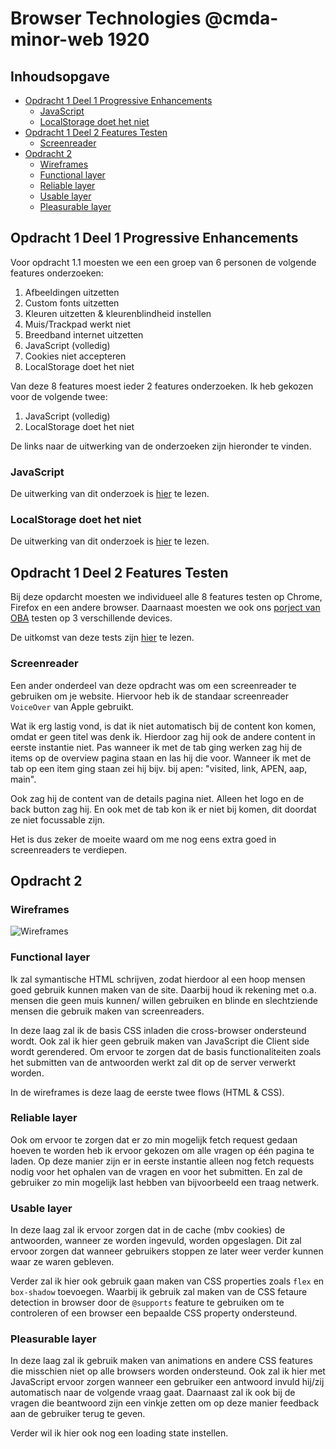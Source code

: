 # Browser Technologies @cmda-minor-web 1920

## Inhoudsopgave

* [Opdracht 1 Deel 1 Progressive Enhancements](#Opdracht-1-Deel-1-Progressive-Enhancements)
  * [JavaScript](#JavaScript)
  * [LocalStorage doet het niet](#LocalStorage-doet-het-niet)
* [Opdracht 1 Deel 2 Features Testen](#Opdracht-1-Deel-2-Features-Testen)
  * [Screenreader](#Screenreader)
* [Opdracht 2](#Opdracht-2)
  * [Wireframes](#Wireframes)
  * [Functional layer](#Functional-layer)
  * [Reliable layer](#Reliable-layer)
  * [Usable layer](#Usable-layer)
  * [Pleasurable layer](#Pleasurable-layer)
  
## Opdracht 1 Deel 1 Progressive Enhancements

Voor opdracht 1.1 moesten we een een groep van 6 personen de volgende features onderzoeken:

1. Afbeeldingen uitzetten
2. Custom fonts uitzetten
3. Kleuren uitzetten & kleurenblindheid instellen
4. Muis/Trackpad werkt niet
5. Breedband internet uitzetten
6. JavaScript (volledig)
7. Cookies niet accepteren
8. LocalStorage doet het niet

Van deze 8 features moest ieder 2 features onderzoeken. Ik heb gekozen voor de volgende twee:

1. JavaScript (volledig)
2. LocalStorage doet het niet

De links naar de uitwerking van de onderzoeken zijn hieronder te vinden.

### JavaScript

De uitwerking van dit onderzoek is [hier](https://github.com/MarjoleinAardewijn/browser-technologies-1920/blob/master/opdrachten/opdracht-1/deel-1/onderzoek-javascript-uitschakelen.md "Onderzoek: JavaScript (volledig)") te lezen.

### LocalStorage doet het niet

De uitwerking van dit onderzoek is [hier](https://github.com/MarjoleinAardewijn/browser-technologies-1920/blob/master/opdrachten/opdracht-1/deel-1/onderzoek-localstorage-doet-het-niet.md "Onderzoek: LocalStorage doet het niet") te lezen.

## Opdracht 1 Deel 2 Features Testen

Bij deze opdarcht moesten we individueel alle 8 features testen op Chrome, Firefox en een andere browser. Daarnaast moesten we ook ons [porject van OBA](https://marjoleinaardewijn.github.io/project-1-1920/ "Project OBA") testen op 3 verschillende devices.

De uitkomst van deze tests zijn [hier](https://github.com/MarjoleinAardewijn/browser-technologies-1920/blob/master/opdrachten/opdracht-1/deel-2/tests.md "Uitkomst tests features") te lezen.

### Screenreader

Een ander onderdeel van deze opdracht was om een screenreader te gebruiken om je website. Hiervoor heb ik de standaar screenreader `VoiceOver` van Apple gebruikt. 

Wat ik erg lastig vond, is dat ik niet automatisch bij de content kon komen, omdat er geen titel was denk ik. Hierdoor zag hij ook de andere content in eerste instantie niet. Pas wanneer ik met de tab ging werken zag hij de items op de overview pagina staan en las hij die voor. Wanneer ik met de tab op een item ging staan zei hij bijv. bij apen: "visited, link, APEN, aap, main".

Ook zag hij de content van de details pagina niet. Alleen het logo en de back button zag hij. En ook met de tab kon ik er niet bij komen, dit doordat ze niet focussable zijn.

Het is dus zeker de moeite waard om me nog eens extra goed in screenreaders te verdiepen.

## Opdracht 2

### Wireframes

![Wireframes](https://user-images.githubusercontent.com/23479038/76976061-b3dbda80-6933-11ea-8a82-177809051bac.jpg "Wireframes")

### Functional layer

Ik zal symantische HTML schrijven, zodat hierdoor al een hoop mensen goed gebruik kunnen maken van de site. Daarbij houd ik rekening met o.a. mensen die geen muis kunnen/ willen gebruiken en blinde en slechtziende mensen die gebruik maken van screenreaders.

In deze laag zal ik de basis CSS inladen die cross-browser ondersteund wordt. Ook zal ik hier geen gebruik maken van JavaScript die Client side wordt gerendered. Om ervoor te zorgen dat de basis functionaliteiten zoals het submitten van de antwoorden werkt zal dit op de server verwerkt worden.

In de wireframes is deze laag de eerste twee flows (HTML & CSS).

### Reliable layer

Ook om ervoor te zorgen dat er zo min mogelijk fetch request gedaan hoeven te worden heb ik ervoor gekozen om alle vragen op één pagina te laden. Op deze manier zijn er in eerste instantie alleen nog fetch requests nodig voor het ophalen van de vragen en voor het submitten. En zal de gebruiker zo min mogelijk last hebben van bijvoorbeeld een traag netwerk.

### Usable layer

In deze laag zal ik ervoor zorgen dat in de cache (mbv cookies) de antwoorden, wanneer ze worden ingevuld, worden opgeslagen. Dit zal ervoor zorgen dat wanneer gebruikers stoppen ze later weer verder kunnen waar ze waren gebleven.

Verder zal ik hier ook gebruik gaan maken van CSS properties zoals `flex` en `box-shadow` toevoegen. Waarbij ik gebruik zal maken van de CSS fetaure detection in browser door de `@supports` feature te gebruiken om te controleren of een browser een bepaalde CSS property ondersteund.

### Pleasurable layer

In deze laag zal ik gebruik maken van animations en andere CSS features die misschien niet op alle browsers worden ondersteund. Ook zal ik hier met JavaScript ervoor zorgen wanneer een gebruiker een antwoord invuld hij/zij automatisch naar de volgende vraag gaat. Daarnaast zal ik ook bij de vragen die beantwoord zijn een vinkje zetten om op deze manier feedback aan de gebruiker terug te geven.

Verder wil ik hier ook nog een loading state instellen.
